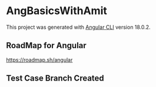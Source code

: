 # AngBasicsWithAmit
This project was generated with [Angular CLI](https://github.com/angular/angular-cli) version 18.0.2.

## RoadMap for Angular 
https://roadmap.sh/angular

## Test Case Branch Created

